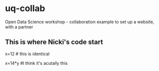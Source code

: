 # uq-collab
Open Data Science workshop - collaboration example to set up a website, with a partner

## This is where Nicki's code start


x=12  # this is identical

x=14*y #I think it's acutally this


